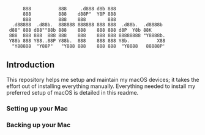          888          888     .d888 d8b 888
          888          888    d88P"  Y8P 888
          888          888    888        888
      .d88888  .d88b.  888888 888888 888 888  .d88b.  .d8888b
     d88" 888 d88""88b 888    888    888 888 d8P  Y8b 88K
     888  888 888  888 888    888    888 888 88888888 "Y8888b.
     Y88b 888 Y88..88P Y88b.  888    888 888 Y8b.          X88
      "Y88888  "Y88P"   "Y888 888    888 888  "Y8888   88888P'

## Introduction

This repository helps me setup and maintain my macOS devices; it takes the effort out of installing everything manually.  Everything needed to install my preferred setup of macOS is detailed in this readme.

### Setting up your Mac

### Backing up your Mac